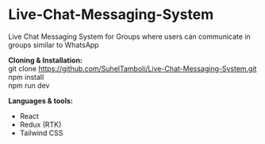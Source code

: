 # Live-Chat-Messaging-System
 Live Chat Messaging System for Groups where users can communicate in groups similar to WhatsApp

 **Cloning & Installation:**  <br />
 git clone https://github.com/SuhelTamboli/Live-Chat-Messaging-System.git <br />
 npm install <br />
 npm run dev <br />

 **Languages & tools:** <br />
* React
* Redux (RTK)
* Tailwind CSS
